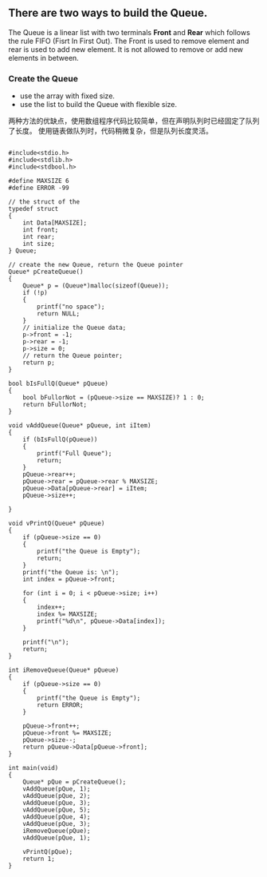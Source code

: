 ## There are two ways to build the Queue.

The Queue is a linear list with two terminals **Front** and **Rear** which follows the rule 
FIFO (Fisrt In First Out). The Front is used to remove element and rear is used to add new element.
It is not allowed to remove or add new elements in between.

### Create the Queue
- use the array with fixed size.
- use the list to build the Queue with flexible size.

两种方法的优缺点，使用数组程序代码比较简单，但在声明队列时已经固定了队列了长度。
使用链表做队列时，代码稍微复杂，但是队列长度灵活。

````

#include<stdio.h>
#include<stdlib.h>
#include<stdbool.h>

#define MAXSIZE	6
#define ERROR -99

// the struct of the 
typedef struct
{
	int Data[MAXSIZE];
	int front;
	int rear;
	int size;
} Queue;

// create the new Queue, return the Queue pointer
Queue* pCreateQueue()
{
	Queue* p = (Queue*)malloc(sizeof(Queue));
	if (!p)
	{
		printf("no space");
		return NULL;
	}
	// initialize the Queue data;
	p->front = -1;
	p->rear = -1;
	p->size = 0;
	// return the Queue pointer;
	return p;
}

bool bIsFullQ(Queue* pQueue)
{
	bool bFullorNot = (pQueue->size == MAXSIZE)? 1 : 0;
	return bFullorNot;
}

void vAddQueue(Queue* pQueue, int iItem)
{
	if (bIsFullQ(pQueue))
	{
		printf("Full Queue");
		return;
	}
	pQueue->rear++;
	pQueue->rear = pQueue->rear % MAXSIZE;
	pQueue->Data[pQueue->rear] = iItem;
	pQueue->size++;

}

void vPrintQ(Queue* pQueue)
{
	if (pQueue->size == 0)
	{
		printf("the Queue is Empty");
		return;
	}
	printf("the Queue is: \n");
	int index = pQueue->front;

	for (int i = 0; i < pQueue->size; i++)
	{
		index++;
		index %= MAXSIZE;
		printf("%d\n", pQueue->Data[index]);
	}

	printf("\n");
	return;
}

int iRemoveQueue(Queue* pQueue)
{
	if (pQueue->size == 0)
	{
		printf("the Queue is Empty");
		return ERROR;
	}

	pQueue->front++;
	pQueue->front %= MAXSIZE;
	pQueue->size--;
	return pQueue->Data[pQueue->front];
}

int main(void)
{
	Queue* pQue = pCreateQueue();
	vAddQueue(pQue, 1);
	vAddQueue(pQue, 2);
	vAddQueue(pQue, 3);
	vAddQueue(pQue, 5);
	vAddQueue(pQue, 4);
	vAddQueue(pQue, 3);
	iRemoveQueue(pQue);
	vAddQueue(pQue, 1);
	
	vPrintQ(pQue);
	return 1;
}

````

